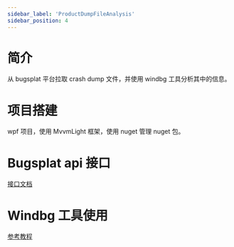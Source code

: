 ```yaml
---
sidebar_label: 'ProductDumpFileAnalysis'
sidebar_position: 4
---
```


# 简介
从 bugsplat 平台拉取 crash dump 文件，并使用 windbg 工具分析其中的信息。

# 项目搭建
wpf 项目，使用 MvvmLight 框架，使用 nuget 管理 nuget 包。

# Bugsplat api 接口
[接口文档](https://docs.bugsplat.com/introduction/development/web-services/paging-filtering-and-grouping)

# Windbg 工具使用
[参考教程](https://blog.lindexi.com/post/%E6%90%AD%E5%BB%BA%E4%B8%80%E4%B8%AA%E8%87%AA%E5%8A%A8%E5%8C%96%E5%88%86%E6%9E%90-DUMP-%E5%B9%B3%E5%8F%B0.html)